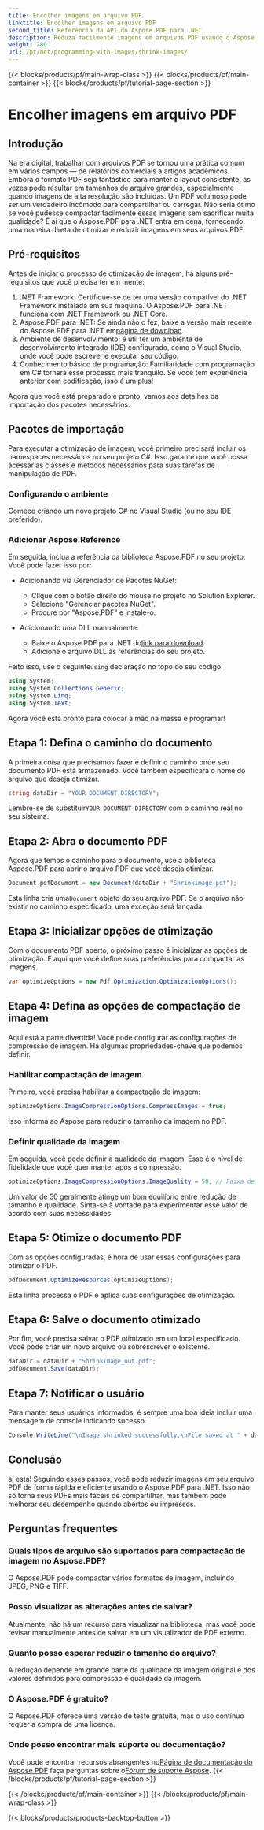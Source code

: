 ```yaml
---
title: Encolher imagens em arquivo PDF
linktitle: Encolher imagens em arquivo PDF
second_title: Referência da API do Aspose.PDF para .NET
description: Reduza facilmente imagens em arquivos PDF usando o Aspose.PDF para .NET com este guia passo a passo, garantindo tamanhos de arquivo menores e mantendo a qualidade.
weight: 280
url: /pt/net/programming-with-images/shrink-images/
---
```


{{< blocks/products/pf/main-wrap-class >}}
{{< blocks/products/pf/main-container >}}
{{< blocks/products/pf/tutorial-page-section >}}

# Encolher imagens em arquivo PDF

## Introdução

Na era digital, trabalhar com arquivos PDF se tornou uma prática comum em vários campos — de relatórios comerciais a artigos acadêmicos. Embora o formato PDF seja fantástico para manter o layout consistente, às vezes pode resultar em tamanhos de arquivo grandes, especialmente quando imagens de alta resolução são incluídas. Um PDF volumoso pode ser um verdadeiro incômodo para compartilhar ou carregar. Não seria ótimo se você pudesse compactar facilmente essas imagens sem sacrificar muita qualidade? É aí que o Aspose.PDF para .NET entra em cena, fornecendo uma maneira direta de otimizar e reduzir imagens em seus arquivos PDF. 

## Pré-requisitos

Antes de iniciar o processo de otimização de imagem, há alguns pré-requisitos que você precisa ter em mente:

1. .NET Framework: Certifique-se de ter uma versão compatível do .NET Framework instalada em sua máquina. O Aspose.PDF para .NET funciona com .NET Framework ou .NET Core.
2.  Aspose.PDF para .NET: Se ainda não o fez, baixe a versão mais recente do Aspose.PDF para .NET em[página de download](https://releases.aspose.com/pdf/net/).
3. Ambiente de desenvolvimento: é útil ter um ambiente de desenvolvimento integrado (IDE) configurado, como o Visual Studio, onde você pode escrever e executar seu código.
4. Conhecimento básico de programação: Familiaridade com programação em C# tornará esse processo mais tranquilo. Se você tem experiência anterior com codificação, isso é um plus!

Agora que você está preparado e pronto, vamos aos detalhes da importação dos pacotes necessários.

## Pacotes de importação

Para executar a otimização de imagem, você primeiro precisará incluir os namespaces necessários no seu projeto C#. Isso garante que você possa acessar as classes e métodos necessários para suas tarefas de manipulação de PDF.

### Configurando o ambiente

Comece criando um novo projeto C# no Visual Studio (ou no seu IDE preferido).

### Adicionar Aspose.Reference

Em seguida, inclua a referência da biblioteca Aspose.PDF no seu projeto. Você pode fazer isso por:

- Adicionando via Gerenciador de Pacotes NuGet:
  - Clique com o botão direito do mouse no projeto no Solution Explorer.
  - Selecione "Gerenciar pacotes NuGet".
  - Procure por "Aspose.PDF" e instale-o.

- Adicionando uma DLL manualmente:
  - Baixe o Aspose.PDF para .NET do[link para download](https://releases.aspose.com/pdf/net/).
  - Adicione o arquivo DLL às referências do seu projeto.

 Feito isso, use o seguinte`using` declaração no topo do seu código:

```csharp
using System;
using System.Collections.Generic;
using System.Linq;
using System.Text;
```

Agora você está pronto para colocar a mão na massa e programar!

## Etapa 1: Defina o caminho do documento

A primeira coisa que precisamos fazer é definir o caminho onde seu documento PDF está armazenado. Você também especificará o nome do arquivo que deseja otimizar.

```csharp
string dataDir = "YOUR DOCUMENT DIRECTORY"; 
```

 Lembre-se de substituir`YOUR DOCUMENT DIRECTORY` com o caminho real no seu sistema.

## Etapa 2: Abra o documento PDF

Agora que temos o caminho para o documento, use a biblioteca Aspose.PDF para abrir o arquivo PDF que você deseja otimizar.

```csharp
Document pdfDocument = new Document(dataDir + "Shrinkimage.pdf");
```

 Esta linha cria uma`Document` objeto do seu arquivo PDF. Se o arquivo não existir no caminho especificado, uma exceção será lançada.

## Etapa 3: Inicializar opções de otimização

Com o documento PDF aberto, o próximo passo é inicializar as opções de otimização. É aqui que você define suas preferências para compactar as imagens.

```csharp
var optimizeOptions = new Pdf.Optimization.OptimizationOptions();
```

## Etapa 4: Defina as opções de compactação de imagem

Aqui está a parte divertida! Você pode configurar as configurações de compressão de imagem. Há algumas propriedades-chave que podemos definir.

### Habilitar compactação de imagem

Primeiro, você precisa habilitar a compactação de imagem:

```csharp
optimizeOptions.ImageCompressionOptions.CompressImages = true;
```

Isso informa ao Aspose para reduzir o tamanho da imagem no PDF.

### Definir qualidade da imagem

Em seguida, você pode definir a qualidade da imagem. Esse é o nível de fidelidade que você quer manter após a compressão.

```csharp
optimizeOptions.ImageCompressionOptions.ImageQuality = 50; // Faixa de 0 a 100
```

Um valor de 50 geralmente atinge um bom equilíbrio entre redução de tamanho e qualidade. Sinta-se à vontade para experimentar esse valor de acordo com suas necessidades.

## Etapa 5: Otimize o documento PDF

Com as opções configuradas, é hora de usar essas configurações para otimizar o PDF.

```csharp
pdfDocument.OptimizeResources(optimizeOptions);
```

Esta linha processa o PDF e aplica suas configurações de otimização.

## Etapa 6: Salve o documento otimizado

Por fim, você precisa salvar o PDF otimizado em um local especificado. Você pode criar um novo arquivo ou sobrescrever o existente.

```csharp
dataDir = dataDir + "Shrinkimage_out.pdf"; 
pdfDocument.Save(dataDir);
```

## Etapa 7: Notificar o usuário

Para manter seus usuários informados, é sempre uma boa ideia incluir uma mensagem de console indicando sucesso.

```csharp
Console.WriteLine("\nImage shrinked successfully.\nFile saved at " + dataDir);
```

## Conclusão

aí está! Seguindo esses passos, você pode reduzir imagens em seu arquivo PDF de forma rápida e eficiente usando o Aspose.PDF para .NET. Isso não só torna seus PDFs mais fáceis de compartilhar, mas também pode melhorar seu desempenho quando abertos ou impressos.

## Perguntas frequentes

### Quais tipos de arquivo são suportados para compactação de imagem no Aspose.PDF?  
O Aspose.PDF pode compactar vários formatos de imagem, incluindo JPEG, PNG e TIFF.

### Posso visualizar as alterações antes de salvar?  
Atualmente, não há um recurso para visualizar na biblioteca, mas você pode revisar manualmente antes de salvar em um visualizador de PDF externo.

### Quanto posso esperar reduzir o tamanho do arquivo?  
A redução depende em grande parte da qualidade da imagem original e dos valores definidos para compressão e qualidade da imagem.

### O Aspose.PDF é gratuito?  
O Aspose.PDF oferece uma versão de teste gratuita, mas o uso contínuo requer a compra de uma licença.

### Onde posso encontrar mais suporte ou documentação?  
 Você pode encontrar recursos abrangentes no[Página de documentação do Aspose PDF](https://reference.aspose.com/pdf/net/) faça perguntas sobre o[Fórum de suporte Aspose](https://forum.aspose.com/c/pdf/10).
{{< /blocks/products/pf/tutorial-page-section >}}

{{< /blocks/products/pf/main-container >}}
{{< /blocks/products/pf/main-wrap-class >}}

{{< blocks/products/products-backtop-button >}}
